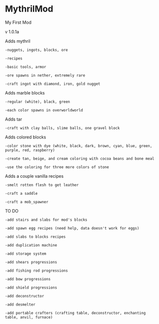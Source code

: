 # MythrilMod
My First Mod

v 1.0.1a

Adds mythril

    -nuggets, ingots, blocks, ore
    
    -recipes
    
    -basic tools, armor
    
    -ore spawns in nether, extremely rare
    
    -craft ingot with diamond, iron, gold nugget
    
Adds marble blocks

    -regular (white), black, green
    
    -each color spawns in overworldworld
    
Adds tar

    -craft with clay balls, slime balls, one gravel block
    
Adds colored blocks

    -color stone with dye (white, black, dark, brown, cyan, blue, green, purple, red, raspberry)
    
    -create tan, beige, and cream coloring with cocoa beans and bone meal
    
    -use the coloring for three more colors of stone
    
Adds a couple vanilla recipes

    -smelt rotten flesh to get leather
    
    -craft a saddle
    
    -craft a mob_spawner

TO DO

    -add stairs and slabs for mod's blocks
    
    -add spawn egg recipes (need help, data doesn't work for eggs)
    
    -add slabs to blocks recipes
    
    -add duplication machine
    
    -add storage system
    
    -add shears progressions
    
    -add fishing rod progressions
    
    -add bow progressions
    
    -add shield progressions
    
    -add deconstructor
    
    -add desmelter
    
    -add portable crafters (crafting table, deconstructor, enchanting table, anvil, furnace)
